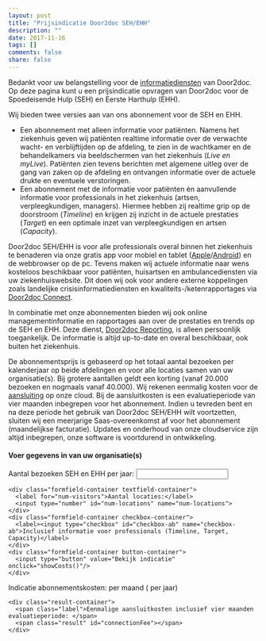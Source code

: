 ```yaml
---
layout: post
title: "Prijsindicatie Door2doc SEH/EHH"
description: ""
date: 2017-11-16
tags: []
comments: false
share: false
---
```


Bedankt voor uw belangstelling voor de [informatiediensten](http://docs.door2doc.com/2017-11-17/Door2doc/) van Door2doc. Op deze pagina kunt u een prijsindicatie opvragen van Door2doc voor de Spoedeisende Hulp (SEH) en Eerste Harthulp (EHH).

Wij bieden twee versies aan van ons abonnement voor de SEH en EHH.
* Een abonnement met alleen informatie voor patiënten. Namens het ziekenhuis geven wij patiënten realtime informatie over de verwachte wacht- en verblijftijden op de afdeling, te zien in de wachtkamer en de behandelkamers via beeldschermen van het ziekenhuis (*Live en myLive*). Patiënten zien tevens berichten met algemene uitleg over de gang van zaken op de afdeling en ontvangen informatie over de actuele drukte en eventuele verstoringen.
* Een abonnement met de informatie voor patiënten én aanvullende informatie voor professionals in het ziekenhuis (artsen, verpleegkundigen, managers). Hiermee hebben zij realtime grip op de doorstroom (*Timeline*) en krijgen zij inzicht in de actuele prestaties (*Target*) en een optimale inzet van verpleegkundigen en artsen (*Capacity*).

Door2doc SEH/EHH is voor alle professionals overal binnen het ziekenhuis te benaderen via onze gratis app voor mobiel en tablet ([Apple](https://itunes.apple.com/us/app/door2doc-grip-op-wachttijd/id1237548513?l=nl&ls=1&mt=8)/[Android](https://play.google.com/store/apps/details?id=com.door2doc.app)) en de webbrowser op de pc. Tevens maken wij actuele informatie naar wens kosteloos beschikbaar voor patiënten, huisartsen en ambulancediensten via uw ziekenhuiswebsite. Dit doen wij ook voor andere externe koppelingen zoals landelijke crisisinformatiediensten en kwaliteits-/ketenrapportages via [Door2doc Connect](http://docs.door2doc.com/2017-11-16/Door2doc-Connect).

In combinatie met onze abonnementen bieden wij ook online managementinformatie en rapportages aan over de prestaties en trends op de SEH en EHH. Deze dienst, [Door2doc Reporting](http://docs.door2doc.com/2017-11-16/Door2doc-Reporting), is alleen persoonlijk toegankelijk. De informatie is altijd up-to-date en overal beschikbaar, ook buiten het ziekenhuis.

De abonnementsprijs is gebaseerd op het totaal aantal bezoeken per kalenderjaar op beide afdelingen en voor alle locaties samen van uw organisatie(s). Bij grotere aantallen geldt een korting (vanaf 20.000 bezoeken en nogmaals vanaf 40.000). Wij rekenen eenmalig kosten voor de [aansluiting](http://docs.door2doc.com/2017-11-16/aansluitinformatie/) op onze cloud. Bij de aansluitkosten is een evaluatieperiode van vier maanden inbegrepen voor het abonnement. Indien u tevreden bent en na deze periode het gebruik van Door2doc SEH/EHH wilt voortzetten, sluiten wij een meerjarige Saas-overeenkomst af voor het abonnement (maandelijkse facturatie). Updates en onderhoud van onze cloudservice zijn altijd inbegrepen, onze software is voortdurend in ontwikkeling.

#### Voer gegevens in van uw organisatie(s)
<p>

  <form action="" id="kosten-indicatie">
    <div class="formfield-container textfield-container">
      <label for="num-visitors">Aantal bezoeken SEH en EHH per jaar:</label>
      <input type="number" id="num-visitors" name="num-visitors">
    </div>

    <div class="formfield-container textfield-container">
      <label for="num-visitors">Aantal locaties:</label>
      <input type="number" id="num-locations" name="num-locations">
    </div>
    <div class="formfield-container checkbox-container">
      <label><input type="checkbox" id="checkbox-ab" name="checkbox-ab">Inclusief informatie voor professionals (Timeline, Target, Capacity)</label>
    </div>
    <div class="formfield-container button-container">
      <input type="button" value="Bekijk indicatie" onclick="showCosts()"/>
    </div>
  </form>

  <div id="kosten-indicatie-result">
    <div class="result-container">
      <span class="label">Indicatie abonnementskosten: </span>
      <strong class="result" id="resultMonth"></strong>
      <span> per maand (</span>
      <span class="result" id="result"></span>
      <span> per jaar)</span>
    </div>

    <div class="result-container">
      <span class="label">Eenmalige aansluitkosten inclusief vier maanden evaluatieperiode: </span>
      <span class="result" id="connectionFee"></span>
    </div>
  </div>

<script>
    document.getElementById("kosten-indicatie").addEventListener("keypress", function(ev) {
      if (ev.keyCode == 13) {
        showCosts();
      }
    });
    
    function numberWithCommas(x) {
      return x.toString().replace(/\B(?=(\d{3})+(?!\d))/g, ".");
    }
    
//  reductie 40% bij aantal > 40k, 20% bij aantal tussen 20-40k
    function calculateCosts(numVisitors, numLocations, ab) {
   
      var rateA = .55,
          rateAB = .85,
          price = 0,
          feeBasicA = 7450,
          feeBasicAB = 12450,
          feeNextA = 5000,
          feeNextAB = 6000,
          connectionFee = 0,
          limitVisitors_1 = 20000,
          limitVisitors_2 = 40000,
          ab_included = ab,
          rate = ab_included ? rateAB : rateA;
          feeBasic = ab_included ? feeBasicAB : feeBasicA;
          feeNext = ab_included ? feeNextAB : feeNextA;


      if ( numVisitors > limitVisitors_2 ){

        price = parseInt(numVisitors - limitVisitors_2) * rate * (1-0.4) + limitVisitors_1 * rate * (1.8);

      } else if (numVisitors > limitVisitors_1) {

        price = parseInt(numVisitors - limitVisitors_1) * rate * (1-0.2) + limitVisitors_1 * rate;

      } else {

        price = numVisitors * rate;

      }

      if(numLocations > 1) {

        connectionFee = feeBasic + (numLocations - 1) * feeNext;

      } else {

        connectionFee = feeBasic;

      }

      return ({"price":price, "connectionFee":connectionFee});
    }    

    function showCosts() {

      var inputVisitors = parseInt(document.getElementById('num-visitors').value),
          inputLocations = parseInt(document.getElementById('num-locations').value),
          ab_included = Boolean(document.getElementById('checkbox-ab').checked);

      if (inputVisitors == "") {
        inputVisitors = 0;
      }

      if (inputLocations == "") {
        inputLocations = 0;
      }
      
      var result = calculateCosts(parseInt(inputVisitors), parseInt(inputLocations), ab_included),
          unit = '€',
          cents = ',-';
      
        document.getElementById('result').textContent        = unit + " " + numberWithCommas(parseInt(result.price)) + cents;
        document.getElementById('resultMonth').textContent   = unit + " " + numberWithCommas(parseInt(result.price / 12)) + cents;
        document.getElementById('connectionFee').textContent  = unit + " " + numberWithCommas(parseInt(result.connectionFee)) + cents;

        var resultContainer = document.getElementById('kosten-indicatie-result');
      
        if (resultContainer) {
          resultContainer.className = 'show';
        }
    }
    
</script>
